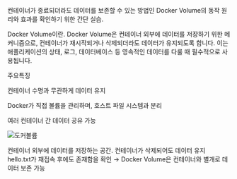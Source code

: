 
컨테이너가 종료되더라도 데이터를 보존할 수 있는 방법인 Docker Volume의 동작 원리와 효과를 확인하기 위한 간단 실습.

Docker Volume이란.
Docker Volume은 컨테이너 외부에 데이터를 저장하기 위한 메커니즘으로, 컨테이너가 재시작되거나 삭제되더라도 데이터가 유지되도록 합니다.
이는 애플리케이션의 상태, 로그, 데이터베이스 등 영속적인 데이터를 다룰 때 필수적으로 사용됩니다.

주요특징

컨테이너 수명과 무관하게 데이터 유지

Docker가 직접 볼륨을 관리하며, 호스트 파일 시스템과 분리

여러 컨테이너 간 데이터 공유 가능



![도커볼륨](https://github.com/user-attachments/assets/dbd6de89-be9c-4f8d-ba16-e24f4dcc1a8d)

컨테이너 외부에 데이터를 저장하는 공간. 컨테이너가 삭제되어도 데이터 유지
hello.txt가 재접속 후에도 존재함을 확인 → Docker Volume은 컨테이너와 별개로 데이터 보존 가능
